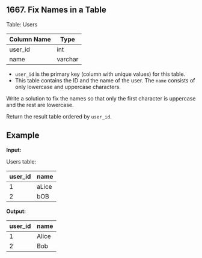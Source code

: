## 1667. Fix Names in a Table

Table: Users

| Column Name | Type    |
|-------------|---------|
| user_id     | int     |
| name        | varchar |

- `user_id` is the primary key (column with unique values) for this table.
- This table contains the ID and the name of the user. The `name` consists of only lowercase and uppercase characters.

Write a solution to fix the names so that only the first character is uppercase and the rest are lowercase.

Return the result table ordered by `user_id`.

## Example

**Input:**

Users table:

| user_id | name  |
|---------|-------|
| 1       | aLice |
| 2       | bOB   |

**Output:**

| user_id | name  |
|---------|-------|
| 1       | Alice |
| 2       | Bob   |